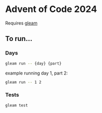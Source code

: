 # Advent of Code 2024

Requires [gleam](https://gleam.run/)

## To run...

### Days

```bash
gleam run -- {day} {part}
```

example running day 1, part 2:
```bash
gleam run -- 1 2
```

### Tests
```bash
gleam test
```
